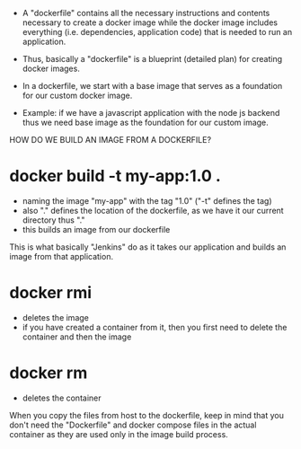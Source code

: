 - A "dockerfile" contains all the necessary instructions and contents necessary to create a docker image while the docker image includes everything (i.e. dependencies, application code) that is needed to run an application.

- Thus, basically a "dockerfile" is a blueprint (detailed plan) for creating docker images.

- In a dockerfile, we start with a base image that serves as a foundation for our custom docker image.

- Example: if we have a javascript application with the node js backend thus we need base image as the foundation for our custom image.

HOW DO WE BUILD AN IMAGE FROM A DOCKERFILE?

# docker build -t my-app:1.0 .
- naming the image "my-app" with the tag "1.0" ("-t" defines the tag)
- also "." defines the location of the dockerfile, as we have it our current directory thus "." 
- this builds an image from our dockerfile

This is what basically "Jenkins" do as it takes our application and builds an image from that application.
 
# docker rmi <image id>
- deletes the image 
- if you have created a container from it, then you first need to delete the container and then the image 

# docker rm <container id>
- deletes the container

When you copy the files from host to the dockerfile, keep in mind that you don't need the "Dockerfile" and docker compose files in the actual container as they are used only in the image build process.